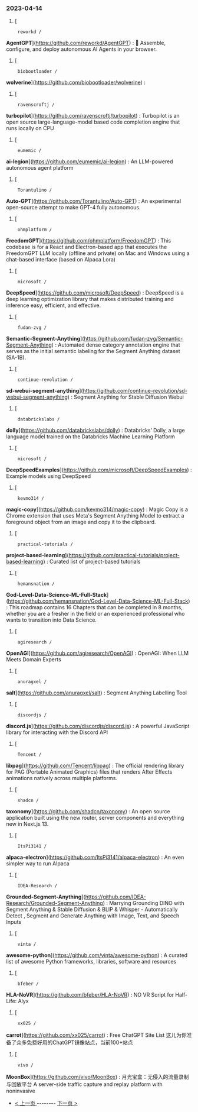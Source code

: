 ### 2023-04-14 
1. [
    

        reworkd /
**AgentGPT**](https://github.com/reworkd/AgentGPT) : 🤖 Assemble, configure, and deploy autonomous AI Agents in your browser.
1. [
    

        biobootloader /
**wolverine**](https://github.com/biobootloader/wolverine) : 
1. [
    

        ravenscroftj /
**turbopilot**](https://github.com/ravenscroftj/turbopilot) : Turbopilot is an open source large-language-model based code completion engine that runs locally on CPU
1. [
    

        eumemic /
**ai-legion**](https://github.com/eumemic/ai-legion) : An LLM-powered autonomous agent platform
1. [
    

        Torantulino /
**Auto-GPT**](https://github.com/Torantulino/Auto-GPT) : An experimental open-source attempt to make GPT-4 fully autonomous.
1. [
    

        ohmplatform /
**FreedomGPT**](https://github.com/ohmplatform/FreedomGPT) : This codebase is for a React and Electron-based app that executes the FreedomGPT LLM locally (offline and private) on Mac and Windows using a chat-based interface (based on Alpaca Lora)
1. [
    

        microsoft /
**DeepSpeed**](https://github.com/microsoft/DeepSpeed) : DeepSpeed is a deep learning optimization library that makes distributed training and inference easy, efficient, and effective.
1. [
    

        fudan-zvg /
**Semantic-Segment-Anything**](https://github.com/fudan-zvg/Semantic-Segment-Anything) : Automated dense category annotation engine that serves as the initial semantic labeling for the Segment Anything dataset (SA-1B).
1. [
    

        continue-revolution /
**sd-webui-segment-anything**](https://github.com/continue-revolution/sd-webui-segment-anything) : Segment Anything for Stable Diffusion Webui
1. [
    

        databrickslabs /
**dolly**](https://github.com/databrickslabs/dolly) : Databricks’ Dolly, a large language model trained on the Databricks Machine Learning Platform
1. [
    

        microsoft /
**DeepSpeedExamples**](https://github.com/microsoft/DeepSpeedExamples) : Example models using DeepSpeed
1. [
    

        kevmo314 /
**magic-copy**](https://github.com/kevmo314/magic-copy) : Magic Copy is a Chrome extension that uses Meta's Segment Anything Model to extract a foreground object from an image and copy it to the clipboard.
1. [
    

        practical-tutorials /
**project-based-learning**](https://github.com/practical-tutorials/project-based-learning) : Curated list of project-based tutorials
1. [
    

        hemansnation /
**God-Level-Data-Science-ML-Full-Stack**](https://github.com/hemansnation/God-Level-Data-Science-ML-Full-Stack) : This roadmap contains 16 Chapters that can be completed in 8 months, whether you are a fresher in the field or an experienced professional who wants to transition into Data Science.
1. [
    

        agiresearch /
**OpenAGI**](https://github.com/agiresearch/OpenAGI) : OpenAGI: When LLM Meets Domain Experts
1. [
    

        anuragxel /
**salt**](https://github.com/anuragxel/salt) : Segment Anything Labelling Tool
1. [
    

        discordjs /
**discord.js**](https://github.com/discordjs/discord.js) : A powerful JavaScript library for interacting with the Discord API
1. [
    

        Tencent /
**libpag**](https://github.com/Tencent/libpag) : The official rendering library for PAG (Portable Animated Graphics) files that renders After Effects animations natively across multiple platforms.
1. [
    

        shadcn /
**taxonomy**](https://github.com/shadcn/taxonomy) : An open source application built using the new router, server components and everything new in Next.js 13.
1. [
    

        ItsPi3141 /
**alpaca-electron**](https://github.com/ItsPi3141/alpaca-electron) : An even simpler way to run Alpaca
1. [
    

        IDEA-Research /
**Grounded-Segment-Anything**](https://github.com/IDEA-Research/Grounded-Segment-Anything) : Marrying Grounding DINO with Segment Anything & Stable Diffusion & BLIP & Whisper - Automatically Detect , Segment and Generate Anything with Image, Text, and Speech Inputs
1. [
    

        vinta /
**awesome-python**](https://github.com/vinta/awesome-python) : A curated list of awesome Python frameworks, libraries, software and resources
1. [
    

        bfeber /
**HLA-NoVR**](https://github.com/bfeber/HLA-NoVR) : NO VR Script for Half-Life: Alyx
1. [
    

        xx025 /
**carrot**](https://github.com/xx025/carrot) : Free ChatGPT Site List 这儿为你准备了众多免费好用的ChatGPT镜像站点，当前100+站点
1. [
    

        vivo /
**MoonBox**](https://github.com/vivo/MoonBox) : 月光宝盒：无侵入的流量录制与回放平台 A server-side traffic capture and replay platform with noninvasive 

- [ < 上一页 ](https://github.com/able8/github-trending-daily-record/blob/master/2023-04-13.md) -------- [ 下一页 > ](https://github.com/able8/github-trending-daily-record/blob/master/2023-04-15.md)
